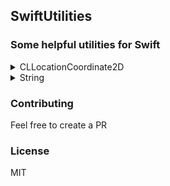 ## SwiftUtilities

### Some helpful utilities for Swift

<details><summary>CLLocationCoordinate2D</summary>
<p>

#### Distance to another Coordinate

```swift
public func distance(to other: CLLocationCoordinate2D, unit: UnitLength = default) -> Measurement<UnitLength>
```

#### Bearing to another Coordinate

```swift
 public func bearing(to other: CLLocationCoordinate2D) -> Measurement<UnitAngle>
```

#### Midpoint between another Coordinate

```swift
public func midPoint(between other: CLLocationCoordinate2D) -> CLLocationCoordinate2D
```

#### Coordinate at bearing and distance

```swift
public func pointAt(bearing: Measurement<UnitAngle>, distance: Measurement<UnitLength>) -> CLLocationCoordinate2D
```

#### Intersection between to bearings

```swift
public static func intersectionBetween(coordinate: CLLocationCoordinate2D, bearing: Measurement<UnitAngle>, otherCoordinate: CLLocationCoordinate2D, otherBearing: Measurement<UnitAngle>) -> CLLocationCoordinate2D?
```
</p>
</details>

<details><summary>String</summary>
<p>

#### Split string with regex groups

```swift
public func split(regex pattern: String) throws -> [Substring]
```
</p>
</details>

### Contributing
Feel free to create a PR

### License
MIT
